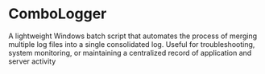 # ComboLogger
A lightweight Windows batch script that automates the process of merging multiple log files into a single consolidated log. Useful for troubleshooting, system monitoring, or maintaining a centralized record of application and server activity
